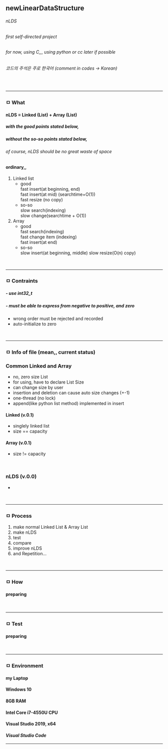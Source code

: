 ## newLinearDataStructure
###### nLDS
###### first self-directed project
###### *for now, using C,,, using python or cc later if possible*
###### 코드의 주석은 주로 한국어 (comment in codes -> Korean)
<br>

---

### ㅁ What
#### **nLDS = Linked (List) + Array (List)**
##### with the good points stated below,
##### without the so-so points stated below,
###### *of course, nLDS should be no great waste of space*    

    
#### ordinary,,
1. Linked list
    - good  
    fast insert(at beginning, end)  
    fast insert(at mid) (searchtime+O(1))  
    fast resize (no copy)
    - so-so  
    slow search(indexing)  
    slow change(searchtime + O(1))
1. Array  
    - good  
    fast search(indexing)  
    fast change item (indexing)  
    fast insert(at end)  
    - so-so  
    slow insert(at beginning, middle)
    slow resize(O(n) copy)

<br>

---

### ㅁ Contraints
##### - use int32_t  
##### - must be able to express from negative to positive, and zero  
- wrong order must be rejected and recorded
- auto-initialize to zero

<br>

---

### ㅁ Info of file (mean,, current status)

### Common Linked and Array
- no, zero size List
- for using, have to declare List Size  
- can change size by user
- insertion and deletion can cause auto size changes (+-1)
- one-thread (no lock)
- append(like python list method) implemented in insert
#### Linked (v.0.1)  
- singlely linked list
- size == capacity
#### Array (v.0.1)
- size != capacity

<br>

### nLDS (v.0.0)
- 

<br>

---

### ㅁ Process
1. make normal Linked List & Array List
1. make nLDS
1. test
1. compare
1. improve nLDS
1. and Repetition...  

<br>

---

### ㅁ How  
#### preparing  


<br>

---

### ㅁ Test
#### preparing  

<br>

---

### ㅁ Environment
#### my Laptop  
#### Windows 10  
#### 8GB RAM  
#### Intel Core i7-4550U CPU  
#### Visual Studio 2019, x64  
#### *Visual Studio Code*
---